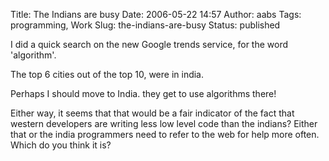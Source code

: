 Title: The Indians are busy
Date: 2006-05-22 14:57
Author: aabs
Tags: programming, Work
Slug: the-indians-are-busy
Status: published

I did a quick search on the new Google trends service, for the word 'algorithm'.

The top 6 cities out of the top 10, were in india.

Perhaps I should move to India. they get to use algorithms there!

Either way, it seems that that would be a fair indicator of the fact that western developers are writing less low level code than the indians? Either that or the india programmers need to refer to the web for help more often. Which do you think it is?
